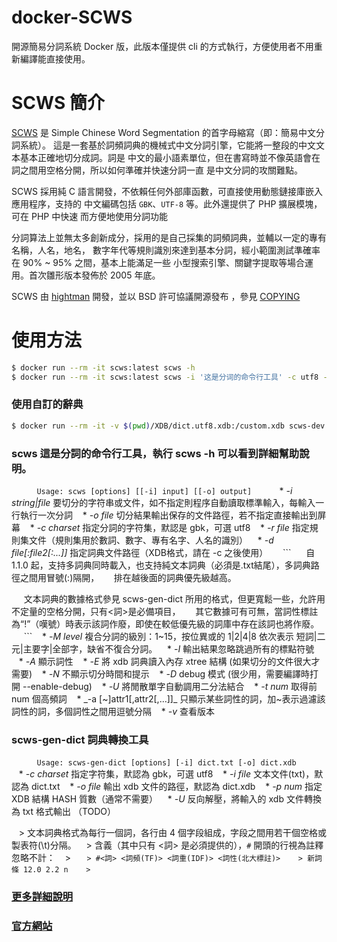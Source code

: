 # docker-SCWS

開源簡易分詞系統 Docker 版，此版本僅提供 cli 的方式執行，方便使用者不用重新編譯能直接使用。

# SCWS 簡介
[SCWS](http://www.xunsearch.com/scws) 是 Simple Chinese Word Segmentation 的首字母縮寫（即：簡易中文分詞系統）。
這是一套基於詞頻詞典的機械式中文分詞引擎，它能將一整段的中文文本基本正確地切分成詞。詞是
中文的最小語素單位，但在書寫時並不像英語會在詞之間用空格分開，所以如何準確并快速分詞一直
是中文分詞的攻關難點。

SCWS 採用純 C 語言開發，不依賴任何外部庫函數，可直接使用動態鏈接庫嵌入應用程序，支持的
中文編碼包括 `GBK`、`UTF-8` 等。此外還提供了 PHP 擴展模塊，可在 PHP 中快速
而方便地使用分詞功能

分詞算法上並無太多創新成分，採用的是自己採集的詞頻詞典，並輔以一定的專有名稱，人名，地名，
數字年代等規則識別來達到基本分詞，經小範圍測試準確率在 90% ~ 95% 之間，基本上能滿足一些
小型搜索引擎、關鍵字提取等場合運用。首次雛形版本發佈於 2005 年底。

SCWS 由 [hightman](http://www.hightman.cn) 開發，並以 BSD 許可協議開源發布 ，參見 [COPYING](https://github.com/hightman/scws/blob/master/COPYING)

# 使用方法
```bash
$ docker run --rm -it scws:latest scws -h
$ docker run --rm -it scws:latest scws -i '这是分词的命令行工具' -c utf8 -d ./dict.utf8.xdb
```
### 使用自訂的辭典
```bash
$ docker run --rm -it -v $(pwd)/XDB/dict.utf8.xdb:/custom.xdb scws-dev:0.0.3 scws -i '这是分词的命令行工具' -c utf8 -d /custom.xdb
```

### scws 這是分詞的命令行工具，執行 scws -h 可以看到詳細幫助說明。
   ```
   Usage: scws [options] [[-i] input] [[-o] output]
   ```
   * _-i string|file_ 要切分的字符串或文件，如不指定則程序自動讀取標準輸入，每輸入一行執行一次分詞
   * _-o file_ 切分結果輸出保存的文件路徑，若不指定直接輸出到屏幕
   * _-c charset_ 指定分詞的字符集，默認是 gbk，可選 utf8
   * _-r file_ 指定規則集文件（規則集用於數詞、數字、專有名字、人名的識別）
   * _-d file[:file2[:...]]_ 指定詞典文件路徑（XDB格式，請在 -c 之後使用）
     ```
     自 1.1.0 起，支持多詞典同時載入，也支持純文本詞典（必須是.txt結尾），多詞典路徑之間用冒號(:)隔開，
     排在越後面的詞典優先級越高。

     文本詞典的數據格式參見 scws-gen-dict 所用的格式，但更寬鬆一些，允許用不定量的空格分開，只有<詞>是必備項目，
     其它數據可有可無，當詞性標註為“!”（嘆號）時表示該詞作廢，即使在較低優先級的詞庫中存在該詞也將作廢。
     ```
   * _-M level_ 複合分詞的級別：1~15，按位異或的 1|2|4|8 依次表示 短詞|二元|主要字|全部字，缺省不復合分詞。
   * _-I_ 輸出結果忽略跳過所有的標點符號
   * _-A_ 顯示詞性
   * _-E_ 將 xdb 詞典讀入內存 xtree 結構 (如果切分的文件很大才需要)
   * _-N_ 不顯示切分時間和提示
   * _-D_ debug 模式 (很少用，需要編譯時打開 --enable-debug)
   * _-U_ 將閒散單字自動調用二分法結合
   * _-t num_ 取得前 num 個高頻詞
   * _-a [~]attr1[,attr2[,...]]_ 只顯示某些詞性的詞，加~表示過濾該詞性的詞，多個詞性之間用逗號分隔
   * _-v_ 查看版本

### scws-gen-dict 詞典轉換工具
   ```
   Usage: scws-gen-dict [options] [-i] dict.txt [-o] dict.xdb
   ```
   * _-c charset_ 指定字符集，默認為 gbk，可選 utf8
   * _-i file_ 文本文件(txt)，默認為 dict.txt
   * _-o file_ 輸出 xdb 文件的路徑，默認為 dict.xdb
   * _-p num_ 指定 XDB 結構 HASH 質數（通常不需要）
   * _-U_ 反向解壓，將輸入的 xdb 文件轉換為 txt 格式輸出 （TODO）

   > 文本詞典格式為每行一個詞，各行由 4 個字段組成，字段之間用若干個空格或製表符(\t)分隔。
   > 含義（其中只有 <詞> 是必須提供的），`#` 開頭的行視為註釋忽略不計：
   > ```
   > #<詞> <詞頻(TF)> <詞重(IDF)> <詞性(北大標註)>
   > 新詞條 12.0 2.2 n
   > ```

### [更多詳細說明](https://github.com/hightman/scws)
### [官方網站](http://www.xunsearch.com/scws/index.php)

